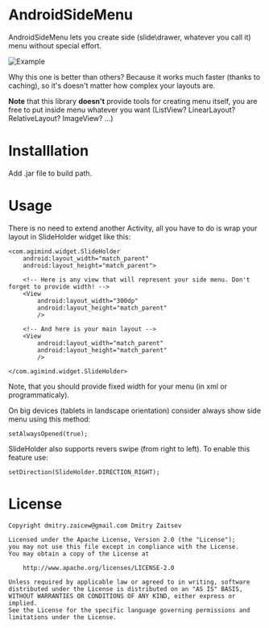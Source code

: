AndroidSideMenu
===============

AndroidSideMenu lets you create side (slide\drawer, whatever you call it) menu without special effort.

![Example](https://raw.github.com/dmitry-zaitsev/AndroidSideMenu/master/screenshot.jpg)

Why this one is better than others? Because it works much faster (thanks to caching), so it's doesn't matter how complex your layouts are.

<b>Note</b> that this library <b>doesn't</b> provide tools for creating menu itself, you are free to put inside menu whatever you want (ListView? LinearLayout? RelativeLayout? ImageView? ...)

Installlation
=============

Add .jar file to build path.

Usage
=====

There is no need to extend another Activity, all you have to do is wrap your layout in SlideHolder widget like this:

	<com.agimind.widget.SlideHolder
		android:layout_width="match_parent"
		android:layout_height="match_parent">
		
		<!-- Here is any view that will represent your side menu. Don't forget to provide width! -->
		<View 
			android:layout_width="300dp"
			android:layout_height="match_parent"
			/>
		
		<!-- And here is your main layout -->
		<View 
			android:layout_width="match_parent"
			android:layout_height="match_parent"
			/>
			
	</com.agimind.widget.SlideHolder>
	
Note, that you should provide fixed width for your menu (in xml or programmaticaly).

On big devices (tablets in landscape orientation) consider always show side menu using this method:

	setAlwaysOpened(true);
	
SlideHolder also supports revers swipe (from right to left). To enable this feature use:

	setDirection(SlideHolder.DIRECTION_RIGHT);

License
=======

	Copyright dmitry.zaicew@gmail.com Dmitry Zaitsev

	Licensed under the Apache License, Version 2.0 (the "License");
	you may not use this file except in compliance with the License.
	You may obtain a copy of the License at

		http://www.apache.org/licenses/LICENSE-2.0

	Unless required by applicable law or agreed to in writing, software
	distributed under the License is distributed on an "AS IS" BASIS,
	WITHOUT WARRANTIES OR CONDITIONS OF ANY KIND, either express or implied.
	See the License for the specific language governing permissions and
	limitations under the License.
